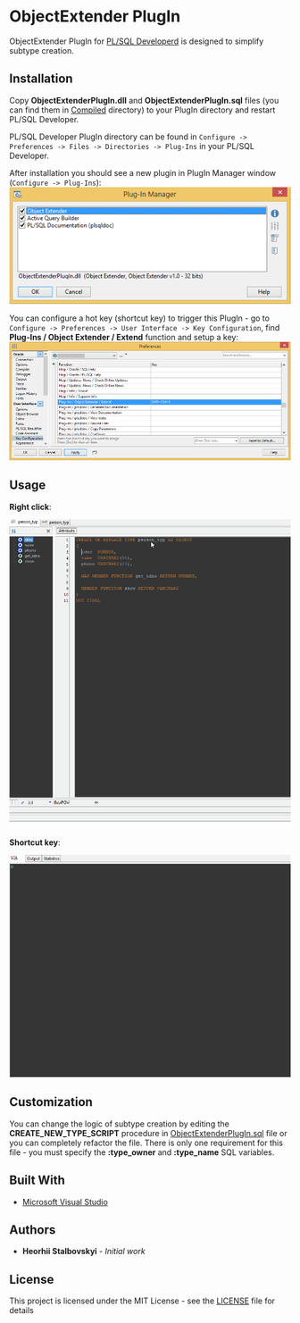 # ObjectExtender PlugIn

ObjectExtender PlugIn for [PL/SQL Developerd](https://www.allroundautomations.com/products/pl-sql-developer/) is designed to simplify subtype creation.

## Installation

Copy **ObjectExtenderPlugIn.dll** and **ObjectExtenderPlugIn.sql** files (you can find them in [Compiled](Compiled) directory) to your PlugIn directory and restart PL/SQL Developer.

PL/SQL Developer PlugIn directory can be found in `Configure -> Preferences -> Files -> Directories -> Plug-Ins` in your PL/SQL Developer.

After installation you should see a new plugin in PlugIn Manager window (`Configure -> Plug-Ins`):
![plug-in-mng](img/plugin-mng.png)

You can configure a hot key (shortcut key) to trigger this PlugIn - go to `Configure -> Preferences -> User Interface -> Key Configuration`, find **Plug-Ins / Object Extender / Extend** function and setup a key:
![prefs](img/prefs.png)

## Usage

**Right click**:

![rightclick](img/right-click.gif)

**Shortcut key**:

![shortcut](img/shortkey.gif)

## Customization

You can change the logic of subtype creation by editing the **CREATE_NEW_TYPE_SCRIPT** procedure in [ObjectExtenderPlugIn.sql](Compiled/ObjectExtenderPlugIn.sql) file or you can completely refactor the file. There is only one requirement for this file - you must specify the **:type_owner** and **:type_name** SQL variables.

## Built With

* [Microsoft Visual Studio](https://visualstudio.microsoft.com/vs/)

## Authors

* **Heorhii Stalbovskyi** - *Initial work*

## License

This project is licensed under the MIT License - see the [LICENSE](LICENSE) file for details
